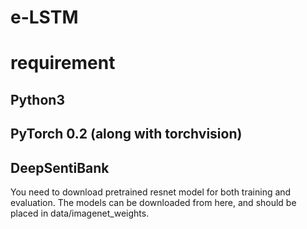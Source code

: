 # e-LSTM

# requirement
##  Python3 
## PyTorch 0.2 (along with torchvision)
## DeepSentiBank
You need to download pretrained resnet model for both training and evaluation. The models can be downloaded from here, and should be placed in data/imagenet_weights.
